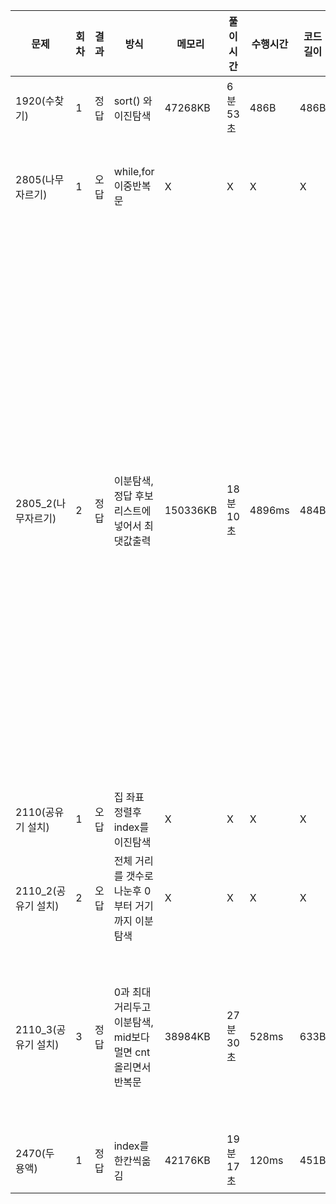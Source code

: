 | 문제                | 회차 | 결과 | 방식                                                        | 메모리   | 풀이 시간 | 수행시간 | 코드 길이 | 코멘트                                                       |
| ------------------- | ---- | ---- | ----------------------------------------------------------- | -------- | --------- | -------- | --------- | ------------------------------------------------------------ |
| 1920(수찾기)        | 1    | 정답 | sort() 와 이진탐색                                          | 47268KB  | 6분 53초  | 486B     | 486B      | 이진탐색은 정렬된 리스트에서!                                |
| 2805(나무자르기)    | 1    | 오답 | while,for 이중반복문                                        | X        | X         | X        | X         | 왜 나무를 정렬해야할까? 결국 값이 중요한거아닌가?            |
| 2805_2(나무자르기)  | 2    | 정답 | 이분탐색,정답 후보 리스트에 넣어서 최댓값출력               | 150336KB | 18분 10초 | 4896ms   | 484B      | right는 가장 높은 나무지만 left는 0이다. 비교로 최곳값갱신보다 리스트에넣는게나을까? 나무 정렬하고 인덱스로 최댓값지정하는것과 max 이용하는것 모두 정답처리되었다. list.sort는 NlogN이고 max(list)는 n이므로 max가 나을듯. 비교후 업데이트와 리스트에 넣고 최댓값 뽑는것의 차이는? 왜 전자는 오답처리될까? |
| 2110(공유기 설치)   | 1    | 오답 | 집 좌표 정렬후 index를 이진탐색                             | X        | X         | X        | X         | 정렬을 하되 최소화 해보자.                                   |
| 2110_2(공유기 설치) | 2    | 오답 | 전체 거리를 갯수로 나눈후 0부터 거기까지 이분탐색           | X        | X         | X        | X         | 거리가 최대일때니 그 이상일때만 설치를 진행하게해보자        |
| 2110_3(공유기 설치) | 3    | 정답 | 0과 최대거리두고 이분탐색, mid보다 멀면 cnt 올리면서 반복문 | 38984KB  | 27분 30초 | 528ms    | 633B      | 공유기 수를 cnt로 둘 생각 못했음. 또 공유기가 2개일 때를 따로 설정해야 한다는 것을 깨닫는데 오래걸림.. |
| 2470(두 용액)       | 1    | 정답 | index를 한칸씩옮김                                          | 42176KB  | 19분 17초 | 120ms    | 451B      | 초기 최솟값이나 최댓값 설정 중요함                           |

